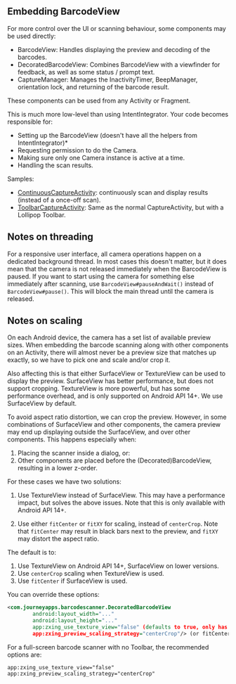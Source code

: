 ## Embedding BarcodeView

For more control over the UI or scanning behaviour, some components may be used directly:

* BarcodeView: Handles displaying the preview and decoding of the barcodes.
* DecoratedBarcodeView: Combines BarcodeView with a viewfinder for feedback, as well as some status /
  prompt text.
* CaptureManager: Manages the InactivityTimer, BeepManager, orientation lock, and returning of the
  barcode result.

These components can be used from any Activity or Fragment.

This is much more low-level than using IntentIntegrator. Your code becomes responsible for:
* Setting up the BarcodeView (doesn't have all the helpers from IntentIntegrator)*
* Requesting permission to do the Camera.
* Making sure only one Camera instance is active at a time.
* Handling the scan results.

Samples:
* [ContinuousCaptureActivity][6]: continuously scan and display results (instead of a once-off scan).
* [ToolbarCaptureActivity][8]: Same as the normal CaptureActivity, but with a Lollipop Toolbar.


## Notes on threading

For a responsive user interface, all camera operations happen on a dedicated background thread.
In most cases this doesn't matter, but it does mean that the camera is not released immediately
when the BarcodeView is paused. If you want to start using the camera for something else
immediately after scanning, use `BarcodeView#pauseAndWait()` instead of `BarcodeView#pause()`.
This will block the main thread until the camera is released.


## Notes on scaling

On each Android device, the camera has a set list of available preview sizes. When embedding the
barcode scanning along with other components on an Activity, there will almost never be a preview
size that matches up exactly, so we have to pick one and scale and/or crop it.

Also affecting this is that either SurfaceView or TextureView can be used to display the preview.
SurfaceView has better performance, but does not support cropping. TextureView is more powerful,
but has some performance overhead, and is only supported on Android API 14+. We use SurfaceView by
default.

To avoid aspect ratio distortion, we can crop the preview. However, in some combinations of
SurfaceView and other components, the camera preview may end up displaying outside the SurfaceView,
and over other components. This happens especially when:

1. Placing the scanner inside a dialog, or:
2. Other components are placed before the (Decorated)BarcodeView, resulting in a lower z-order.

For these cases we have two solutions:

1. Use TextureView instead of SurfaceView. This may have a performance impact, but solves the above
   issues. Note that this is only available with Android API 14+.

2. Use either `fitCenter` or `fitXY` for scaling, instead of `centerCrop`. Note that `fitCenter` may
   result in black bars next to the preview, and `fitXY` may distort the aspect ratio.
   
The default is to:

1. Use TextureView on Android API 14+, SurfaceView on lower versions.
2. Use `centerCrop` scaling when TextureView is used.
3. Use `fitCenter` if SurfaceView is used.

You can override these options:

```xml
<com.journeyapps.barcodescanner.DecoratedBarcodeView
        android:layout_width="..."
        android:layout_height="..."
        app:zxing_use_texture_view="false" (defaults to true, only has an effect on Android API 14+)
        app:zxing_preview_scaling_strategy="centerCrop"/> (or fitCenter / fitXY)
```

For a full-screen barcode scanner with no Toolbar, the recommended options are:

```
app:zxing_use_texture_view="false"
app:zxing_preview_scaling_strategy="centerCrop"
```


[8]: sample/src/main/java/example/zxing/ToolbarCaptureActivity.java
[6]: sample/src/main/java/example/zxing/ContinuousCaptureActivity.java